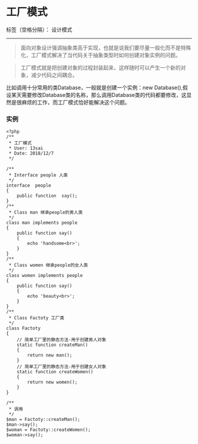 ﻿# 工厂模式

标签（空格分隔）： 设计模式

---

> 面向对象设计强调抽象类高于实现，也就是说我们要尽量一般化而不是特殊化，工厂模式解决了当代码关于抽象类型时如何创建对象实例的问题。

> 工厂模式就是把创建对象的过程封装起来，这样随时可以产生一个新的对象，减少代码之间耦合。


比如调用十分常用的类Database，一般就是创建一个实例：new Database(),假设某天需要修改Database类的名称，那么调用Database类的代码都要修改，这显然是很麻烦的工作，而工厂模式恰好能解决这个问题。


### 实例

```
<?php
/**
 * 工厂模式
 * User: 13sai
 * Date: 2018/12/7
 */

/**
 * Interface people 人类
 */
interface  people
{
    public function  say();
}
/**
 * Class man 继承people的男人类
 */
class man implements people
{
    public function say()
    {
        echo 'handsome<br>';
    }
}
/**
 * Class women 继承people的女人类
 */
class women implements people
{
    public function say()
    {
        echo 'beauty<br>';
    }
}
/**
 * Class Factoty 工厂类
 */
class Factoty
{
    // 简单工厂里的静态方法-用于创建男人对象
    static function createMan()
    {
        return new man();
    }
    // 简单工厂里的静态方法-用于创建女人对象
    static function createWomen()
    {
        return new women();
    }
}

/**
 * 调用
 */
$man = Factoty::createMan();
$man->say();
$woman = Factoty::createWomen();
$woman->say();
```




